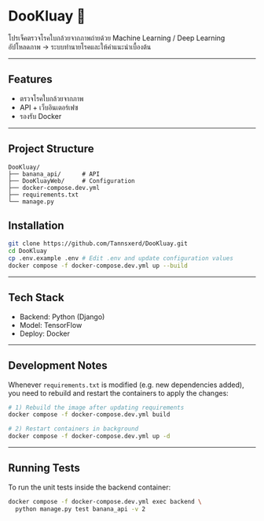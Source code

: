 # DooKluay 🍌

โปรเจ็คตรวจโรคใบกล้วยจากภาพถ่ายด้วย Machine Learning / Deep Learning  
อัปโหลดภาพ → ระบบทำนายโรคและให้คำแนะนำเบื้องต้น

---

## Features
- ตรวจโรคใบกล้วยจากภาพ
- API + เว็บอินเตอร์เฟซ
- รองรับ Docker

---

## Project Structure
```
DooKluay/
├── banana_api/      # API
├── DooKluayWeb/     # Configuration
├── docker-compose.dev.yml
├── requirements.txt
└── manage.py
```

## Installation
```bash
git clone https://github.com/Tannsxerd/DooKluay.git
cd DooKluay
cp .env.example .env # Edit .env and update configuration values
docker compose -f docker-compose.dev.yml up --build
```

---

## Tech Stack
- Backend: Python (Django)
- Model: TensorFlow 
- Deploy: Docker

---

## Development Notes

Whenever `requirements.txt` is modified (e.g. new dependencies added),
you need to rebuild and restart the containers to apply the changes:

```bash
# 1) Rebuild the image after updating requirements
docker compose -f docker-compose.dev.yml build

# 2) Restart containers in background
docker compose -f docker-compose.dev.yml up -d
```

---

## Running Tests

To run the unit tests inside the backend container:

```bash
docker compose -f docker-compose.dev.yml exec backend \
  python manage.py test banana_api -v 2
```

